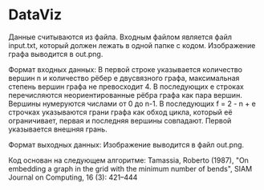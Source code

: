 # DataViz

Данные считываются из файла. Входным файлом является файл input.txt, который должен лежать в одной папке с кодом. Изображение графа выводится в out.png.

Формат входных данных:
В первой строке указывается количество вершин n и количество рёбер e двусвязного графа, максимальная степень вершин графа не превосходит 4. В последующих e строках перечисляются неориентированные рёбра графа как пара вершин. Вершины нумеруются числами от 0 до n-1. В последующих f = 2 - n + e строчках указываются грани графа как обход цикла, который её ограничивает, первая и последняя вершины совпадают. Первой указывается внешняя грань.

Формат выходных данных:
Изображение выводится в файл out.png.

Код основан на следующем алгоритме: Tamassia, Roberto (1987), "On embedding a graph in the grid with the minimum number of bends", SIAM Journal on Computing, 16 (3): 421–444 
